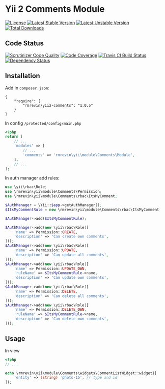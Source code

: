 Yii 2 Comments Module
===============================
[![License](https://poser.pugx.org/rmrevin/yii2-comments/license.svg)](https://packagist.org/packages/rmrevin/yii2-comments)
[![Latest Stable Version](https://poser.pugx.org/rmrevin/yii2-comments/v/stable.svg)](https://packagist.org/packages/rmrevin/yii2-comments)
[![Latest Unstable Version](https://poser.pugx.org/rmrevin/yii2-comments/v/unstable.svg)](https://packagist.org/packages/rmrevin/yii2-comments)
[![Total Downloads](https://poser.pugx.org/rmrevin/yii2-comments/downloads.svg)](https://packagist.org/packages/rmrevin/yii2-comments)

Code Status
-----------
[![Scrutinizer Code Quality](https://scrutinizer-ci.com/g/rmrevin/yii2-comments/badges/quality-score.png?b=master)](https://scrutinizer-ci.com/g/rmrevin/yii2-comments/?branch=master)
[![Code Coverage](https://scrutinizer-ci.com/g/rmrevin/yii2-comments/badges/coverage.png?b=master)](https://scrutinizer-ci.com/g/rmrevin/yii2-comments/?branch=master)
[![Travis CI Build Status](https://travis-ci.org/rmrevin/yii2-comments.svg)](https://travis-ci.org/rmrevin/yii2-comments)
[![Dependency Status](https://www.versioneye.com/user/projects/54b46c192eea784acc000442/badge.svg)](https://www.versioneye.com/user/projects/54119b799e16229fe00000da)

Installation
------------
Add in `composer.json`:
```
{
    "require": {
        "rmrevin/yii2-comments": "1.0.6"
    }
}
```

In config `/protected/config/main.php`
```php
<?php
return [
	// ...
	'modules' => [
		// ...
		'comments' => 'rmrevin\yii\module\Comments\Module',
	],
	// ...
];
```

In auth manager add rules:
```php
use \yii\rbac\Role;
use \rmrevin\yii\module\Comments\Permission;
use \rmrevin\yii\module\Comments\rbac\ItsMyComment;

$AuthManager = \Yii::$app->getAuthManager();
$ItsMyCommentRule = new \rmrevin\yii\module\Comments\rbac\ItsMyComment();

$AuthManager->add($ItsMyCommentRule);

$AuthManager->add(new \yii\rbac\Role([
    'name' => Permission::CREATE,
    'description' => 'Can create own comments',
]));
$AuthManager->add(new \yii\rbac\Role([
    'name' => Permission::UPDATE,
    'description' => 'Can update all comments',
]));
$AuthManager->add(new \yii\rbac\Role([
    'name' => Permission::UPDATE_OWN,
    'ruleName' => $ItsMyCommentRule->name,
    'description' => 'Can update own comments',
]));
$AuthManager->add(new \yii\rbac\Role([
    'name' => Permission::DELETE,
    'description' => 'Can delete all comments',
]));
$AuthManager->add(new \yii\rbac\Role([
    'name' => Permission::DELETE_OWN,
    'ruleName' => $ItsMyCommentRule->name,
    'description' => 'Can delete own comments',
]));
```

Usage
-----
In view
```php
<?php
// ...

echo \rmrevin\yii\module\Comments\widgets\CommentListWidget::widget([
    'entity' => (string) 'photo-15', // type and id
]);

```
